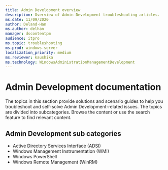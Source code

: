 ```yaml
---
title: Admin Development overview
description: Overview of Admin Development troubleshooting articles.
ms.date: 11/09/2020
author: Deland-Han
ms.author: delhan
manager: dscontentpm
audience: itpro
ms.topic: troubleshooting
ms.prod: windows-server
localization_priority: medium
ms.reviewer: kaushika
ms.technology: WindowsAdministrationManagementDevelopment
---
```

# Admin Development documentation

The topics in this section provide solutions and scenario guides to help you troubleshoot and self-solve Admin Development-related issues. The topics are divided into subcategories. Browse the content or use the search feature to find relevant content.

## Admin Development sub categories

- Active Directory Services Interface (ADSI)
- Windows Management Instrumentation (WMI)
- Windows PowerShell
- Windows Remote Management (WinRM)
